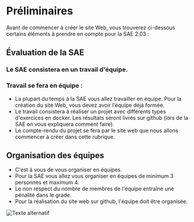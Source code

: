 # Préliminaires
Avant de commencer à créer le site Web, vous trouverez ci-dessous certains éléments à prendre en compte pour la SAE 2.03 :

## Évaluation de la SAE
### Le SAE consistera en un travail d'équipe.
### Travail se fera en équipe :
- La plupart du temps à la SAE vous allez travailler en équipe. Pour la création du site Web, vous devez avoir l'équipe déjà formée.
- Le travail consistera à réaliser un projet avec différents types d'exercices en docker. Les résultats seront livrés sur github (lors de la SAE on vous expliquera comment faire).
- Le compte-rendu du projet se fera par le site web que nous allons commencer à créer dans cette rubrique.
## Organisation des équipes
- C'est à vous de vous organiser en équipes.
- Pour la SAE vous allez vous organiser en équipes de minimum 3 personnes et maximum 4.
- Le non respect du nombre de membres de l'équipe entraîne une pénalité dans le grade.
- Pour la réalisation du site web sur github, l'équipe doit être organisée.

![Texte alternatif](https://avatars.githubusercontent.com/u/166305456?v=4)
